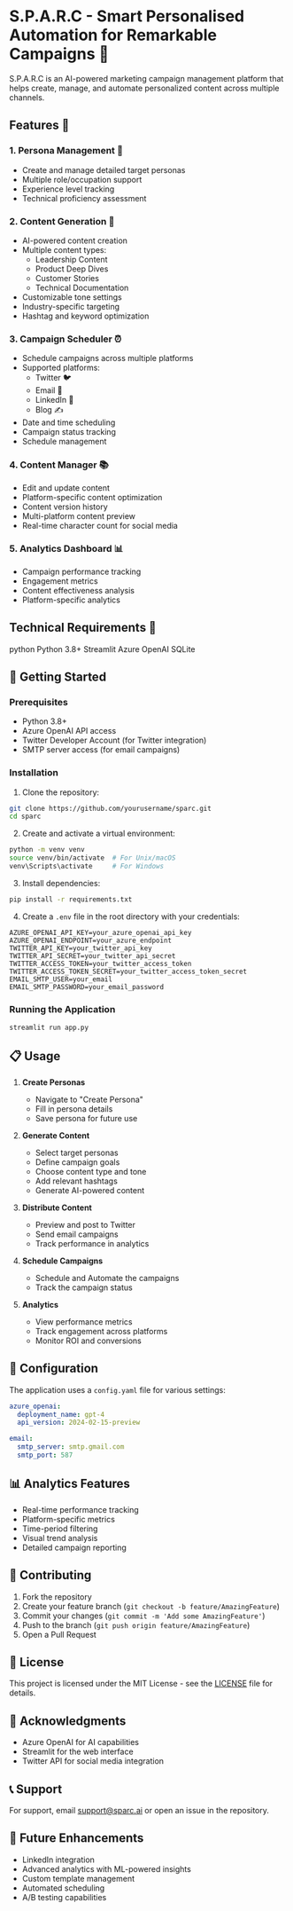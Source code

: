 # S.P.A.R.C - Smart Personalised Automation for Remarkable Campaigns 🎯

S.P.A.R.C is an AI-powered marketing campaign management platform that helps create, manage, and automate personalized content across multiple channels.

## Features 🌟

### 1. Persona Management 👥
- Create and manage detailed target personas
- Multiple role/occupation support
- Experience level tracking
- Technical proficiency assessment

### 2. Content Generation 📝
- AI-powered content creation
- Multiple content types:
  - Leadership Content
  - Product Deep Dives
  - Customer Stories
  - Technical Documentation
- Customizable tone settings
- Industry-specific targeting
- Hashtag and keyword optimization

### 3. Campaign Scheduler ⏰
- Schedule campaigns across multiple platforms
- Supported platforms:
  - Twitter 🐦
  - Email 📧
  - LinkedIn 💼
  - Blog ✍️
- Date and time scheduling
- Campaign status tracking
- Schedule management

### 4. Content Manager 📚
- Edit and update content
- Platform-specific content optimization
- Content version history
- Multi-platform content preview
- Real-time character count for social media

### 5. Analytics Dashboard 📊
- Campaign performance tracking
- Engagement metrics
- Content effectiveness analysis
- Platform-specific analytics

## Technical Requirements 🔧
python
Python 3.8+
Streamlit
Azure OpenAI
SQLite

## 🚀 Getting Started

### Prerequisites

- Python 3.8+
- Azure OpenAI API access
- Twitter Developer Account (for Twitter integration)
- SMTP server access (for email campaigns)

### Installation

1. Clone the repository:

```bash
git clone https://github.com/yourusername/sparc.git
cd sparc
```

2. Create and activate a virtual environment:

```bash
python -m venv venv
source venv/bin/activate  # For Unix/macOS
venv\Scripts\activate     # For Windows
```

3. Install dependencies:

```bash
pip install -r requirements.txt
```

4. Create a `.env` file in the root directory with your credentials:

```env
AZURE_OPENAI_API_KEY=your_azure_openai_api_key
AZURE_OPENAI_ENDPOINT=your_azure_endpoint
TWITTER_API_KEY=your_twitter_api_key
TWITTER_API_SECRET=your_twitter_api_secret
TWITTER_ACCESS_TOKEN=your_twitter_access_token
TWITTER_ACCESS_TOKEN_SECRET=your_twitter_access_token_secret
EMAIL_SMTP_USER=your_email
EMAIL_SMTP_PASSWORD=your_email_password
```

### Running the Application

```bash
streamlit run app.py
```

## 📋 Usage

1. **Create Personas**
   - Navigate to "Create Persona"
   - Fill in persona details
   - Save persona for future use

2. **Generate Content**
   - Select target personas
   - Define campaign goals
   - Choose content type and tone
   - Add relevant hashtags
   - Generate AI-powered content

3. **Distribute Content**
   - Preview and post to Twitter
   - Send email campaigns
   - Track performance in analytics
  
4. **Schedule Campaigns**
   - Schedule and Automate the campaigns
   - Track the campaign status

5. **Analytics**
   - View performance metrics
   - Track engagement across platforms
   - Monitor ROI and conversions
  
     

## 🔧 Configuration

The application uses a `config.yaml` file for various settings:

```yaml
azure_openai:
  deployment_name: gpt-4
  api_version: 2024-02-15-preview

email:
  smtp_server: smtp.gmail.com
  smtp_port: 587
```

## 📊 Analytics Features

- Real-time performance tracking
- Platform-specific metrics
- Time-period filtering
- Visual trend analysis
- Detailed campaign reporting

## 🤝 Contributing

1. Fork the repository
2. Create your feature branch (`git checkout -b feature/AmazingFeature`)
3. Commit your changes (`git commit -m 'Add some AmazingFeature'`)
4. Push to the branch (`git push origin feature/AmazingFeature`)
5. Open a Pull Request

## 📝 License

This project is licensed under the MIT License - see the [LICENSE](LICENSE) file for details.

## 🙏 Acknowledgments

- Azure OpenAI for AI capabilities
- Streamlit for the web interface
- Twitter API for social media integration

## 📞 Support

For support, email support@sparc.ai or open an issue in the repository.

## 🔮 Future Enhancements

- LinkedIn integration
- Advanced analytics with ML-powered insights
- Custom template management
- Automated scheduling
- A/B testing capabilities
